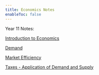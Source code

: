 ```yaml
---
title: Economics Notes
enableToc: false
---
```




Year 11 Notes:

[Introduction to Economics](Economics/Introduction2Economics.md)

[Demand](Economics/Demand.md)

[Market Efficiency](Economics/MarketEfficiency.md)

[Taxes - Application of Demand and Supply](Economics/Tax.md)
